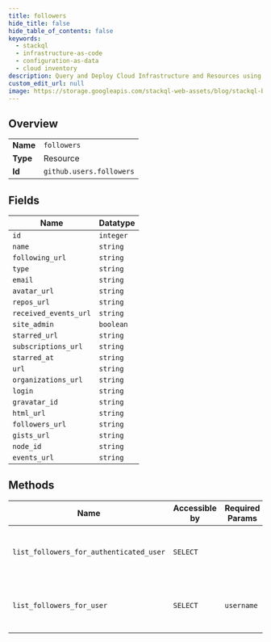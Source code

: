 ```yaml
---
title: followers
hide_title: false
hide_table_of_contents: false
keywords:
  - stackql
  - infrastructure-as-code
  - configuration-as-data
  - cloud inventory
description: Query and Deploy Cloud Infrastructure and Resources using SQL
custom_edit_url: null
image: https://storage.googleapis.com/stackql-web-assets/blog/stackql-blog-post-featured-image.png
---
```

  
    

## Overview
<table><tbody>
<tr><td><b>Name</b></td><td><code>followers</code></td></tr>
<tr><td><b>Type</b></td><td>Resource</td></tr>
<tr><td><b>Id</b></td><td><code>github.users.followers</code></td></tr>
</tbody></table>

## Fields
| Name | Datatype |
| ---- | -------- |
| `id` | `integer` |
| `name` | `string` |
| `following_url` | `string` |
| `type` | `string` |
| `email` | `string` |
| `avatar_url` | `string` |
| `repos_url` | `string` |
| `received_events_url` | `string` |
| `site_admin` | `boolean` |
| `starred_url` | `string` |
| `subscriptions_url` | `string` |
| `starred_at` | `string` |
| `url` | `string` |
| `organizations_url` | `string` |
| `login` | `string` |
| `gravatar_id` | `string` |
| `html_url` | `string` |
| `followers_url` | `string` |
| `gists_url` | `string` |
| `node_id` | `string` |
| `events_url` | `string` |
## Methods
| Name | Accessible by | Required Params | Description |
| ---- | ------------- | --------------- | ----------- |
| `list_followers_for_authenticated_user` | `SELECT` |  | Lists the people following the authenticated user. |
| `list_followers_for_user` | `SELECT` | `username` | Lists the people following the specified user. |
